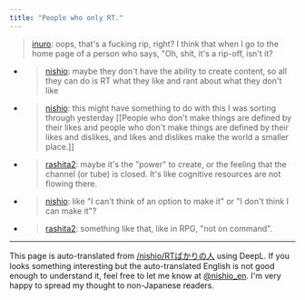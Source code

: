 ```yaml
---
title: "People who only RT."
---
```


> [inuro](https://twitter.com/inuro/status/1393588875344310275): oops, that's a fucking rip, right? I think that when I go to the home page of a person who says, "Oh, shit, it's a rip-off, isn't it?
- > [nishio](https://twitter.com/nishio/status/1393732826168582144): maybe they don't have the ability to create content, so all they can do is RT what they like and rant about what they don't like
- > [nishio](https://twitter.com/nishio/status/1393734022325366785): this might have something to do with this I was sorting through yesterday [[People who don't make things are defined by their likes and people who don't make things are defined by their likes and dislikes, and likes and dislikes make the world a smaller place.]]
- > [rashita2](https://twitter.com/rashita2/status/1393750938708447234): maybe it's the "power" to create, or the feeling that the channel (or tube) is closed. It's like cognitive resources are not flowing there.
- > [nishio](https://twitter.com/nishio/status/1393751957471256580): like "I can't think of an option to make it" or "I don't think I can make it"?
- > [rashita2](https://twitter.com/rashita2/status/1393753265091670020): something like that, like in RPG, "not on command".
---
This page is auto-translated from [/nishio/RTばかりの人](https://scrapbox.io/nishio/RTばかりの人) using DeepL. If you looks something interesting but the auto-translated English is not good enough to understand it, feel free to let me know at [@nishio_en](https://twitter.com/nishio_en). I'm very happy to spread my thought to non-Japanese readers.